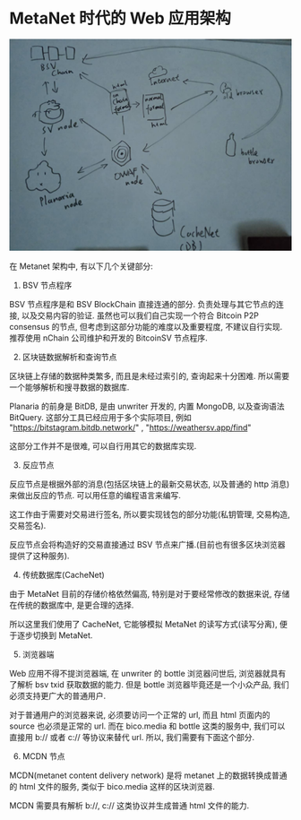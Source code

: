 # MetaNet 时代的 Web 应用架构

![metanet](./metanet.jpeg)

在 Metanet 架构中, 有以下几个关键部分:

1. BSV 节点程序

BSV 节点程序是和 BSV BlockChain 直接连通的部分. 负责处理与其它节点的连接, 以及交易内容的验证. 虽然也可以我们自己实现一个符合 Bitcoin P2P consensus 的节点, 但考虑到这部分功能的难度以及重要程度, 不建议自行实现. 推荐使用 nChain 公司维护和开发的 BitcoinSV 节点程序.

2. 区块链数据解析和查询节点

区块链上存储的数据种类繁多, 而且是未经过索引的, 查询起来十分困难. 所以需要一个能够解析和搜寻数据的数据库.

Planaria 的前身是 BitDB, 是由 unwriter 开发的, 内置 MongoDB, 以及查询语法 BitQuery. 这部分工具已经应用于多个实际项目, 例如 "https://bitstagram.bitdb.network/" , "https://weathersv.app/find"

这部分工作并不是很难, 可以自行用其它的数据库实现.

3. 反应节点

反应节点是根据外部的消息(包括区块链上的最新交易状态, 以及普通的 http 消息)来做出反应的节点. 可以用任意的编程语言来编写.

这工作由于需要对交易进行签名, 所以要实现钱包的部分功能(私钥管理, 交易构造, 交易签名).

反应节点会将构造好的交易直接通过 BSV 节点来广播.(目前也有很多区块浏览器提供了这种服务).

4. 传统数据库(CacheNet)

由于 MetaNet 目前的存储价格依然偏高, 特别是对于要经常修改的数据来说, 存储在传统的数据库中, 是更合理的选择.

所以这里我们使用了 CacheNet, 它能够模拟 MetaNet 的读写方式(读写分离), 便于逐步切换到 MetaNet.

5. 浏览器端

Web 应用不得不提浏览器端, 在 unwriter 的 bottle 浏览器问世后, 浏览器就具有了解析 bsv txid 获取数据的能力. 但是 bottle 浏览器毕竟还是一个小众产品, 我们必须支持更广大的普通用户.

对于普通用户的浏览器来说, 必须要访问一个正常的 url, 而且 html 页面内的 source 也必须是正常的 url. 而在 bico.media 和 bottle 这类的服务中, 我们可以直接用 b:// 或者 c:// 等协议来替代 url. 所以, 我们需要有下面这个部分.

6. MCDN 节点

MCDN(metanet content delivery network) 是将 metanet 上的数据转换成普通的 html 文件的服务, 类似于 bico.media 这样的区块浏览器.

MCDN 需要具有解析 b://, c:// 这类协议并生成普通 html 文件的能力.
